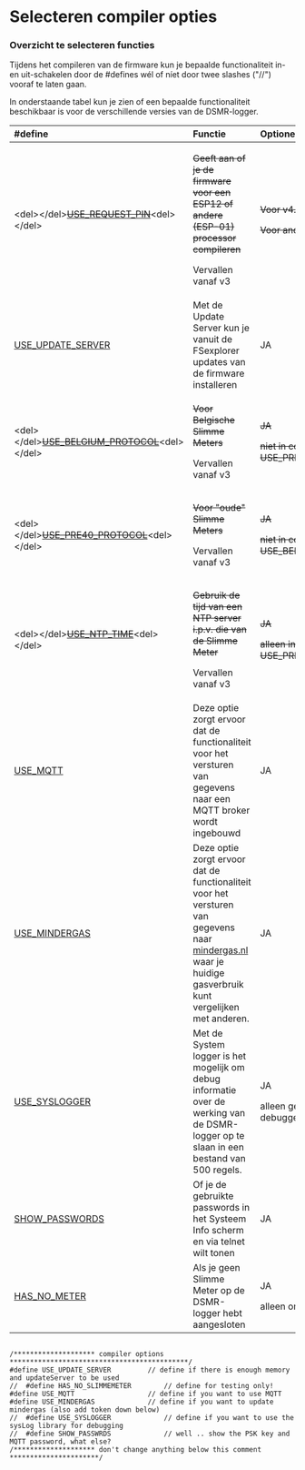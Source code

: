 # Selecteren compiler opties

### Overzicht te selecteren functies <a id="overzicht-te-selecteren-functies"></a>

Tijdens het compileren van de firmware kun je bepaalde functionaliteit in- en uit-schakelen door de \#defines wél of níet door twee slashes \("//"\) vooraf te laten gaan.

In onderstaande tabel kun je zien of een bepaalde functionaliteit beschikbaar is voor de verschillende versies van de DSMR-logger.

<table>
  <thead>
    <tr>
      <th style="text-align:left">#define</th>
      <th style="text-align:left">Functie</th>
      <th style="text-align:left">Optioneel</th>
    </tr>
  </thead>
  <tbody>
    <tr>
      <td style="text-align:left">&lt;del&gt;&lt;/del&gt;<a href="define-is_esp12.md"><del>USE_REQUEST_PIN</del></a>&lt;del&gt;&lt;/del&gt;</td>
      <td
      style="text-align:left">
        <p><del>Geeft aan of je de firmware voor een ESP12 of andere (ESP-01) processor compileren</del>
        </p>
        <p>Vervallen vanaf v3</p>
        </td>
        <td style="text-align:left">
          <p><del>Voor v4.0 en hoger: NEE</del>
          </p>
          <p><del>Voor andere versies: JA</del>
          </p>
        </td>
    </tr>
    <tr>
      <td style="text-align:left"><a href="define-use_update_server.md">USE_UPDATE_SERVER</a>
      </td>
      <td style="text-align:left">Met de Update Server kun je vanuit de FSexplorer updates van de firmware
        installeren</td>
      <td style="text-align:left">JA</td>
    </tr>
    <tr>
      <td style="text-align:left">&lt;del&gt;&lt;/del&gt;<a href="define-use_belgium_protocol.md"><del>USE_BELGIUM_PROTOCOL</del></a>&lt;del&gt;&lt;/del&gt;</td>
      <td
      style="text-align:left">
        <p><del>Voor Belgische Slimme Meters</del>
        </p>
        <p>Vervallen vanaf v3</p>
        </td>
        <td style="text-align:left">
          <p><del>JA</del>
          </p>
          <p><del>niet in combinatie met USE_PRE40_PROTOCOL</del>
          </p>
        </td>
    </tr>
    <tr>
      <td style="text-align:left">&lt;del&gt;&lt;/del&gt;<a href="define-use_pre40_protocol.md"><del>USE_PRE40_PROTOCOL</del></a>&lt;del&gt;&lt;/del&gt;</td>
      <td
      style="text-align:left">
        <p><del>Voor &quot;oude&quot; Slimme Meters</del>
        </p>
        <p>Vervallen vanaf v3</p>
        </td>
        <td style="text-align:left">
          <p><del>JA</del>
          </p>
          <p><del>niet in combinatie met USE_BELGIUM_PROTOCOL</del>
          </p>
        </td>
    </tr>
    <tr>
      <td style="text-align:left">&lt;del&gt;&lt;/del&gt;<a href="define-use_ntp_time.md"><del>USE_NTP_TIME</del></a>&lt;del&gt;&lt;/del&gt;</td>
      <td
      style="text-align:left">
        <p><del>Gebruik de tijd van een NTP server i.p.v. die van de Slimme Meter</del>
        </p>
        <p>Vervallen vanaf v3</p>
        </td>
        <td style="text-align:left">
          <p><del>JA</del>
          </p>
          <p><del>alleen in combinatie met USE_PRE40_PROTOCOL</del>
          </p>
        </td>
    </tr>
    <tr>
      <td style="text-align:left"><a href="define-use_mqtt.md">USE_MQTT</a>
      </td>
      <td style="text-align:left">Deze optie zorgt ervoor dat de functionaliteit voor het versturen van
        gegevens naar een MQTT broker wordt ingebouwd</td>
      <td style="text-align:left">JA</td>
    </tr>
    <tr>
      <td style="text-align:left"><a href="define-use_mindergas.md">USE_MINDERGAS</a>
      </td>
      <td style="text-align:left">Deze optie zorgt ervoor dat de functionaliteit voor het versturen van
        gegevens naar <a href="https://mindergas.nl/">mindergas.nl</a> waar je huidige
        gasverbruik kunt vergelijken met anderen.</td>
      <td style="text-align:left">JA</td>
    </tr>
    <tr>
      <td style="text-align:left"><a href="use_syslogger.md">USE_SYSLOGGER</a>
      </td>
      <td style="text-align:left">Met de System logger is het mogelijk om debug informatie over de werking
        van de DSMR-logger op te slaan in een bestand van 500 regels.</td>
      <td style="text-align:left">
        <p>JA</p>
        <p>alleen gebruiken om te debuggen.</p>
      </td>
    </tr>
    <tr>
      <td style="text-align:left"><a href="define-show_passwrds.md">SHOW_PASSWORDS</a>
      </td>
      <td style="text-align:left">Of je de gebruikte passwords in het Systeem Info scherm en via telnet
        wilt tonen</td>
      <td style="text-align:left">JA</td>
    </tr>
    <tr>
      <td style="text-align:left"><a href="define-has_no_meter.md">HAS_NO_METER</a>
      </td>
      <td style="text-align:left">Als je geen Slimme Meter op de DSMR-logger hebt aangesloten</td>
      <td style="text-align:left">
        <p>JA</p>
        <p>alleen om te testen</p>
      </td>
    </tr>
  </tbody>
</table>

```text

/******************** compiler options  ********************************************/
#define USE_UPDATE_SERVER         // define if there is enough memory and updateServer to be used
//  #define HAS_NO_SLIMMEMETER        // define for testing only!
#define USE_MQTT                  // define if you want to use MQTT
#define USE_MINDERGAS             // define if you want to update mindergas (also add token down below)
//  #define USE_SYSLOGGER             // define if you want to use the sysLog library for debugging
//  #define SHOW_PASSWRDS             // well .. show the PSK key and MQTT password, what else?
/******************** don't change anything below this comment **********************/

```

